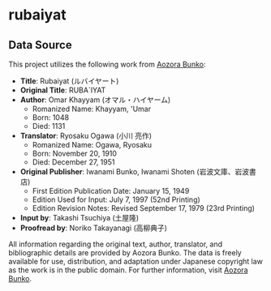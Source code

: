 # rubaiyat

## Data Source

This project utilizes the following work from [Aozora Bunko](https://www.aozora.gr.jp/cards/000288/card1760.html):

- **Title**: Rubaiyat (ルバイヤート)
- **Original Title**: RUBA`IYAT
- **Author**: Omar Khayyam (オマル・ハイヤーム)  
  - Romanized Name: Khayyam, 'Umar
  - Born: 1048  
  - Died: 1131  
- **Translator**: Ryosaku Ogawa (小川 亮作)  
  - Romanized Name: Ogawa, Ryosaku  
  - Born: November 20, 1910  
  - Died: December 27, 1951  
- **Original Publisher**: Iwanami Bunko, Iwanami Shoten (岩波文庫、岩波書店)  
  - First Edition Publication Date: January 15, 1949  
  - Edition Used for Input: July 7, 1997 (52nd Printing)  
  - Edition Revision Notes: Revised September 17, 1979 (23rd Printing)
- **Input by**: Takashi Tsuchiya (土屋隆)
- **Proofread by**: Noriko Takayanagi (高柳典子)

All information regarding the original text, author, translator, and bibliographic details are provided by Aozora Bunko. The data is freely available for use, distribution, and adaptation under Japanese copyright law as the work is in the public domain. For further information, visit [Aozora Bunko](https://www.aozora.gr.jp/).
